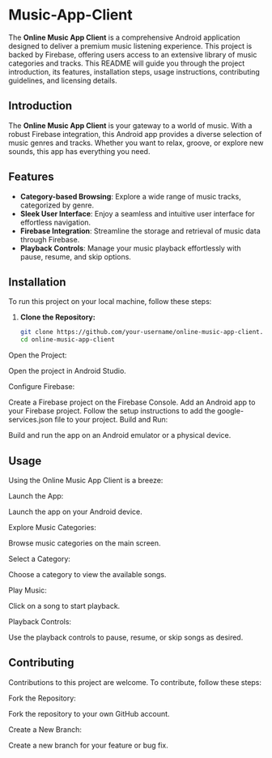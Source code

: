 # Music-App-Client

The **Online Music App Client** is a comprehensive Android application designed to deliver a premium music listening experience. This project is backed by Firebase, offering users access to an extensive library of music categories and tracks. This README will guide you through the project introduction, its features, installation steps, usage instructions, contributing guidelines, and licensing details.

## Introduction

The **Online Music App Client** is your gateway to a world of music. With a robust Firebase integration, this Android app provides a diverse selection of music genres and tracks. Whether you want to relax, groove, or explore new sounds, this app has everything you need.

## Features

- **Category-based Browsing**: Explore a wide range of music tracks, categorized by genre.
- **Sleek User Interface**: Enjoy a seamless and intuitive user interface for effortless navigation.
- **Firebase Integration**: Streamline the storage and retrieval of music data through Firebase.
- **Playback Controls**: Manage your music playback effortlessly with pause, resume, and skip options.

## Installation

To run this project on your local machine, follow these steps:

1. **Clone the Repository:**

   ```bash
   git clone https://github.com/your-username/online-music-app-client.git
   cd online-music-app-client

Open the Project:

Open the project in Android Studio.

Configure Firebase:

Create a Firebase project on the Firebase Console.
Add an Android app to your Firebase project.
Follow the setup instructions to add the google-services.json file to your project.
Build and Run:

Build and run the app on an Android emulator or a physical device.

## Usage
Using the Online Music App Client is a breeze:

Launch the App:

Launch the app on your Android device.

Explore Music Categories:

Browse music categories on the main screen.

Select a Category:

Choose a category to view the available songs.

Play Music:

Click on a song to start playback.

Playback Controls:

Use the playback controls to pause, resume, or skip songs as desired.

## Contributing
Contributions to this project are welcome. To contribute, follow these steps:

Fork the Repository:

Fork the repository to your own GitHub account.

Create a New Branch:

Create a new branch for your feature or bug fix.
